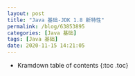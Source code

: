```yaml
---
layout: post
title: "Java 基础-JDK 1.8 新特性"
permalink: /blog/63853895
categories: [Java 基础]
tags: [Java 基础]
date: 2020-11-15 14:21:05
---
```


* Kramdown table of contents
{:toc .toc}
